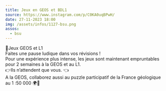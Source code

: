 ```yaml
---
title: Jeux en GEOS et BDL1
source: https://www.instagram.com/p/C0KA0uqBPwH/
date: 27-11-2023 18:00
img: /assets/infos/1127-bsu.png
assos:
  - bsu
---
```


🎲Jeux GEOS et L1  
Faites une pause ludique dans vos révisions !  
Pour une expérience plus intense, les jeux sont maintenant empruntables pour 2 semaines à la GEOS et au L1.  
👉Ils n’attendent que vous. 👈  
A la GEOS, collaborez aussi au puzzle participatif de la France géologique au 1 :50 000 🌍🧩